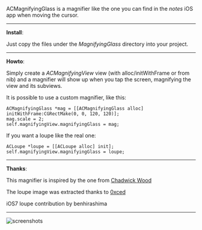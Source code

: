 ACMagnifyingGlass is a magnifier like the one you can find in the _notes_ iOS app when moving the cursor.

---

**Install**:

Just copy the files under the _MagnifyingGlass_ directory into your project.

---

**Howto**:

Simply create a _ACMagnifyingView_ view (with alloc/initWithFrame or from nib) and a magnifier will show up when you tap the screen, magnifying the view and its subviews.

It is possible to use a custom magnifier, like this:

	ACMagnifyingGlass *mag = [[ACMagnifyingGlass alloc] initWithFrame:CGRectMake(0, 0, 120, 120)];
	mag.scale = 2;
	self.magnifyingView.magnifyingGlass = mag;
	
If you want a loupe like the real one:

	ACLoupe *loupe = [[ACLoupe alloc] init];
	self.magnifyingView.magnifyingGlass = loupe;

---

**Thanks**:

This magnifier is inspired by the one from [Chadwick Wood](http://coffeeshopped.com/2010/03/a-simpler-magnifying-glass-loupe-view-for-the-iphone)

The loupe image was extracted thanks to [0xced](https://github.com/0xced/UIKit-Artwork-Extractor)

iOS7 loupe contribution by benhirashima

---

![screenshots](https://github.com/acoomans/iOS-MagnifyingGlass/raw/master/MagnifyingGlassDemo/screenshot.png)